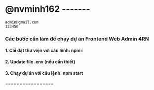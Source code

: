 # @nvminh162 -------

```
admin@gmail.com
123456
```

### Các bước cần làm để chạy dự án Frontend Web Admin 4RN

#### 1. Cài đặt thư viện với câu lệnh: npm i

#### 2. Update file .env (nếu cần thiết)

#### 3. Chạy dự án với câu lệnh: npm start

=================